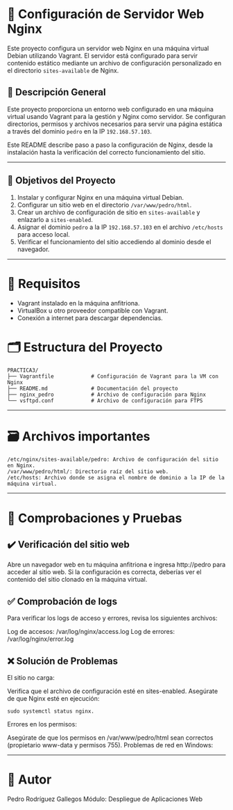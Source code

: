 # 📘 Configuración de Servidor Web Nginx

Este proyecto configura un servidor web Nginx en una máquina virtual Debian utilizando Vagrant. El servidor está configurado para servir contenido estático mediante un archivo de configuración personalizado en el directorio `sites-available` de Nginx.

## 📑 Descripción General

Este proyecto proporciona un entorno web configurado en una máquina virtual usando Vagrant para la gestión y Nginx como servidor. Se configuran directorios, permisos y archivos necesarios para servir una página estática a través del dominio `pedro` en la IP `192.168.57.103`.

Este README describe paso a paso la configuración de Nginx, desde la instalación hasta la verificación del correcto funcionamiento del sitio.

---

## 📌 Objetivos del Proyecto

1. Instalar y configurar Nginx en una máquina virtual Debian.
2. Configurar un sitio web en el directorio `/var/www/pedro/html`.
3. Crear un archivo de configuración de sitio en `sites-available` y enlazarlo a `sites-enabled`.
4. Asignar el dominio `pedro` a la IP `192.168.57.103` en el archivo `/etc/hosts` para acceso local.
5. Verificar el funcionamiento del sitio accediendo al dominio desde el navegador.

---

# 📝 Requisitos

- Vagrant instalado en la máquina anfitriona.
- VirtualBox u otro proveedor compatible con Vagrant.
- Conexión a internet para descargar dependencias.

# 🗂️ Estructura del Proyecto

```
PRACTICA3/
├── Vagrantfile            # Configuración de Vagrant para la VM con Nginx
├── README.md              # Documentación del proyecto
├── nginx_pedro            # Archivo de configuración para Nginx
└── vsftpd.conf            # Archivo de configuración para FTPS

```

---

# 🗃️ Archivos importantes

```
/etc/nginx/sites-available/pedro: Archivo de configuración del sitio en Nginx.
/var/www/pedro/html/: Directorio raíz del sitio web.
/etc/hosts: Archivo donde se asigna el nombre de dominio a la IP de la máquina virtual.
```

---

# 📝 Comprobaciones y Pruebas

## ✔️ Verificación del sitio web

Abre un navegador web en tu máquina anfitriona e ingresa http://pedro para acceder al sitio web.
Si la configuración es correcta, deberías ver el contenido del sitio clonado en la máquina virtual.

## ✅ Comprobación de logs

Para verificar los logs de acceso y errores, revisa los siguientes archivos:

Log de accesos: /var/log/nginx/access.log
Log de errores: /var/log/nginx/error.log

## ❌ Solución de Problemas

El sitio no carga:

Verifica que el archivo de configuración esté en sites-enabled.
Asegúrate de que Nginx esté en ejecución:

```
sudo systemctl status nginx.
```

Errores en los permisos:

Asegúrate de que los permisos en /var/www/pedro/html sean correctos (propietario www-data y permisos 755).
Problemas de red en Windows:

---

# 👤 Autor

Pedro Rodríguez Gallegos
Módulo: Despliegue de Aplicaciones Web
